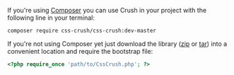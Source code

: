<!--{

"title": "PHP"

}-->

If you're using [Composer](http://getcomposer.org) you can use Crush in your project with the following line in your terminal:

```shell
composer require css-crush/css-crush:dev-master
```

If you're not using Composer yet just download the library  ([zip](http://github.com/peteboere/css-crush/zipball/master) or [tar](http://github.com/peteboere/css-crush/tarball/master)) into a convenient location and require the bootstrap file:

```php
<?php require_once 'path/to/CssCrush.php'; ?>
```
